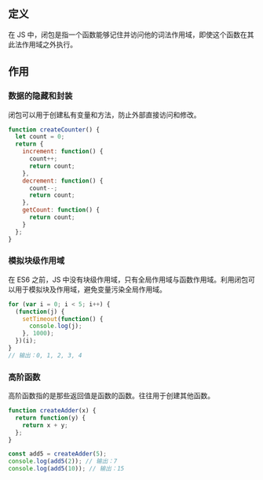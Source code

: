 ## 定义

在 JS 中，闭包是指一个函数能够记住并访问他的词法作用域，即使这个函数在其此法作用域之外执行。

## 作用

### 数据的隐藏和封装

闭包可以用于创建私有变量和方法，防止外部直接访问和修改。

```js
function createCounter() {
  let count = 0;
  return {
    increment: function() {
      count++;
      return count;
    },
    decrement: function() {
      count--;
      return count;
    },
    getCount: function() {
      return count;
    }
  };
}
```

### 模拟块级作用域

在 ES6 之前，JS 中没有块级作用域，只有全局作用域与函数作用域。利用闭包可以用于模拟块及作用域，避免变量污染全局作用域。

```js
for (var i = 0; i < 5; i++) {
  (function(j) {
    setTimeout(function() {
      console.log(j);
    }, 1000);
  })(i);
}
// 输出：0, 1, 2, 3, 4
```

### 高阶函数

高阶函数指的是那些返回值是函数的函数。往往用于创建其他函数。

```js
function createAdder(x) {
  return function(y) {
    return x + y;
  };
}

const add5 = createAdder(5);
console.log(add5(2)); // 输出：7
console.log(add5(10)); // 输出：15
```
